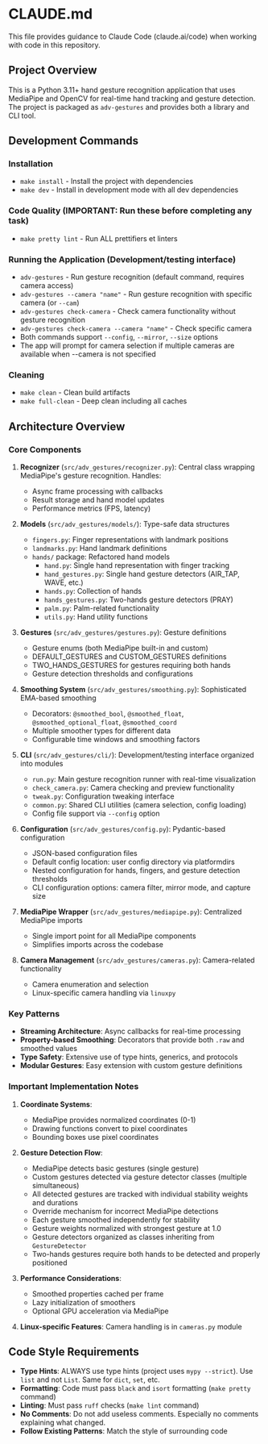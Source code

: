 # CLAUDE.md

This file provides guidance to Claude Code (claude.ai/code) when working with code in this repository.

## Project Overview

This is a Python 3.11+ hand gesture recognition application that uses MediaPipe and OpenCV for real-time hand tracking and gesture detection. The project is packaged as `adv-gestures` and provides both a library and CLI tool.

## Development Commands

### Installation
- `make install` - Install the project with dependencies
- `make dev` - Install in development mode with all dev dependencies

### Code Quality (IMPORTANT: Run these before completing any task)
- `make pretty lint` - Run ALL prettifiers et linters 

### Running the Application (Development/testing interface)
- `adv-gestures` - Run gesture recognition (default command, requires camera access)
- `adv-gestures --camera "name"` - Run gesture recognition with specific camera (or `--cam`)
- `adv-gestures check-camera` - Check camera functionality without gesture recognition
- `adv-gestures check-camera --camera "name"` - Check specific camera
- Both commands support `--config`, `--mirror`, `--size` options
- The app will prompt for camera selection if multiple cameras are available when --camera is not specified

### Cleaning
- `make clean` - Clean build artifacts
- `make full-clean` - Deep clean including all caches

## Architecture Overview

### Core Components

1. **Recognizer** (`src/adv_gestures/recognizer.py`): Central class wrapping MediaPipe's gesture recognition. Handles:
   - Async frame processing with callbacks
   - Result storage and hand model updates
   - Performance metrics (FPS, latency)

2. **Models** (`src/adv_gestures/models/`): Type-safe data structures
   - `fingers.py`: Finger representations with landmark positions
   - `landmarks.py`: Hand landmark definitions
   - `hands/` package: Refactored hand models
     - `hand.py`: Single hand representation with finger tracking
     - `hand_gestures.py`: Single hand gesture detectors (AIR_TAP, WAVE, etc.)
     - `hands.py`: Collection of hands
     - `hands_gestures.py`: Two-hands gesture detectors (PRAY)
     - `palm.py`: Palm-related functionality
     - `utils.py`: Hand utility functions

3. **Gestures** (`src/adv_gestures/gestures.py`): Gesture definitions
   - Gesture enums (both MediaPipe built-in and custom)
   - DEFAULT_GESTURES and CUSTOM_GESTURES definitions
   - TWO_HANDS_GESTURES for gestures requiring both hands
   - Gesture detection thresholds and configurations

4. **Smoothing System** (`src/adv_gestures/smoothing.py`): Sophisticated EMA-based smoothing
   - Decorators: `@smoothed_bool`, `@smoothed_float`, `@smoothed_optional_float`, `@smoothed_coord`
   - Multiple smoother types for different data
   - Configurable time windows and smoothing factors

5. **CLI** (`src/adv_gestures/cli/`): Development/testing interface organized into modules
   - `run.py`: Main gesture recognition runner with real-time visualization
   - `check_camera.py`: Camera checking and preview functionality
   - `tweak.py`: Configuration tweaking interface
   - `common.py`: Shared CLI utilities (camera selection, config loading)
   - Config file support via `--config` option

6. **Configuration** (`src/adv_gestures/config.py`): Pydantic-based configuration
   - JSON-based configuration files
   - Default config location: user config directory via platformdirs
   - Nested configuration for hands, fingers, and gesture detection thresholds
   - CLI configuration options: camera filter, mirror mode, and capture size

7. **MediaPipe Wrapper** (`src/adv_gestures/mediapipe.py`): Centralized MediaPipe imports
   - Single import point for all MediaPipe components
   - Simplifies imports across the codebase

8. **Camera Management** (`src/adv_gestures/cameras.py`): Camera-related functionality
   - Camera enumeration and selection
   - Linux-specific camera handling via `linuxpy`

### Key Patterns

- **Streaming Architecture**: Async callbacks for real-time processing
- **Property-based Smoothing**: Decorators that provide both `.raw` and smoothed values
- **Type Safety**: Extensive use of type hints, generics, and protocols
- **Modular Gestures**: Easy extension with custom gesture definitions

### Important Implementation Notes

1. **Coordinate Systems**: 
   - MediaPipe provides normalized coordinates (0-1)
   - Drawing functions convert to pixel coordinates
   - Bounding boxes use pixel coordinates

2. **Gesture Detection Flow**:
   - MediaPipe detects basic gestures (single gesture)
   - Custom gestures detected via gesture detector classes (multiple simultaneous)
   - All detected gestures are tracked with individual stability weights and durations
   - Override mechanism for incorrect MediaPipe detections
   - Each gesture smoothed independently for stability
   - Gesture weights normalized with strongest gesture at 1.0
   - Gesture detectors organized as classes inheriting from `GestureDetector`
   - Two-hands gestures require both hands to be detected and properly positioned

3. **Performance Considerations**:
   - Smoothed properties cached per frame
   - Lazy initialization of smoothers
   - Optional GPU acceleration via MediaPipe

4. **Linux-specific Features**: Camera handling is in `cameras.py` module

## Code Style Requirements

- **Type Hints**: ALWAYS use type hints (project uses `mypy --strict`). Use `list` and not `List`. Same for `dict`, `set`, etc.
- **Formatting**: Code must pass `black` and `isort` formatting (`make pretty` command)
- **Linting**: Must pass `ruff` checks (`make lint` command)
- **No Comments**: Do not add useless comments. Especially no comments explaining what changed.
- **Follow Existing Patterns**: Match the style of surrounding code
